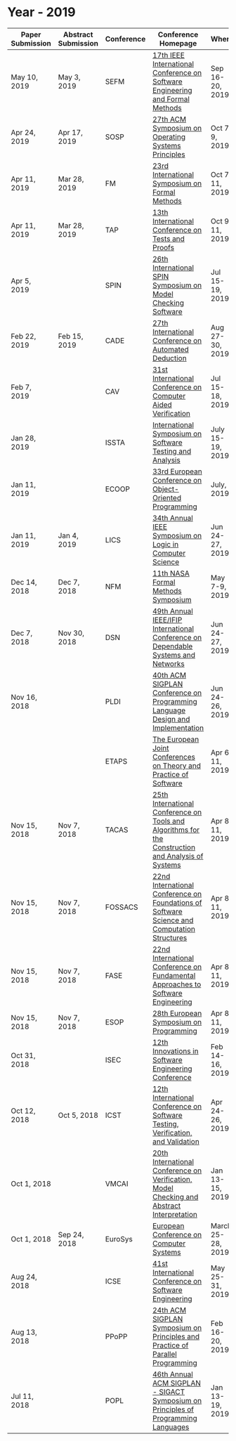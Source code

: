 # Year - 2019

| Paper Submission | Abstract Submission | Conference | Conference Homepage | When? | Where? | 
| --- | --- | --- | --- | --- | --- | 
| May 10, 2019 | May 3, 2019 | SEFM | <a href="https://sefm2019.inria.fr/">17th IEEE International Conference on Software Engineering and Formal Methods</a> | Sep 16-20, 2019 | Oslo, Norway | 
| Apr 24, 2019 | Apr 17, 2019 | SOSP | <a href="https://www.sigops.org/sosp/sosp19/">27th ACM Symposium on Operating Systems Principles</a> | Oct 7-9, 2019 | Huntsville, Canada | 
| Apr 11, 2019 | Mar 28, 2019 | FM | <a href="http://formalmethods2019.inesctec.pt/">23rd International Symposium on Formal Methods</a> | Oct 7-11, 2019 | Porto, Portugal | 
| Apr 11, 2019 | Mar 28, 2019 | TAP | <a href="https://tap.sosy-lab.org/2019/">13th International Conference on Tests and Proofs</a> | Oct 9-11, 2019 | Porto, Portugal | 
| Apr 5, 2019 |  | SPIN | <a href="https://conf.researchr.org/home/spin-2019">26th International SPIN Symposium on Model Checking Software</a> | Jul 15-19, 2019 | Beijing, China | 
| Feb 22, 2019 | Feb 15, 2019 | CADE | <a href="http://cade-27.info/">27th International Conference on Automated Deduction</a> | Aug 27-30, 2019 | Natal, Brazil | 
| Feb 7, 2019 |  | CAV | <a href="http://i-cav.org/2019/">31st International Conference on Computer Aided Verification</a> | Jul 15-18, 2019 | New York City, NY, USA | 
| Jan 28, 2019 |  | ISSTA | <a href="https://conf.researchr.org/home/issta-2019">International Symposium on Software Testing and Analysis</a> | July 15-19, 2019 | Beijing, China |
| Jan 11, 2019 |  | ECOOP | <a href="https://conf.researchr.org/home/ecoop-2019">33rd European Conference on Object-Oriented Programming</a> | July, 2019 | London, UK | 
| Jan 11, 2019 | Jan 4, 2019 | LICS | <a href="https://lics.siglog.org/lics19/">34th Annual IEEE Symposium on Logic in Computer Science</a> | Jun 24-27, 2019 | Vancouver, Canada | 
| Dec 14, 2018 | Dec 7, 2018 | NFM | <a href="https://robonaut.jsc.nasa.gov/R2/pages/nfm2019.html">11th NASA Formal Methods Symposium</a> | May 7-9, 2019 | Houston, Texas, USA | 
| Dec 7, 2018 | Nov 30, 2018 | DSN | <a href="http://www.dsn.org/">49th Annual IEEE/IFIP International Conference on Dependable Systems and Networks</a> | Jun 24-27, 2019 | Portland, Oregon, USA |
| Nov 16, 2018 |  | PLDI | <a href="https://conf.researchr.org/home/pldi-2019">40th ACM SIGPLAN Conference on Programming Language Design and Implementation</a> | Jun 24-26, 2019 | Arizona, USA |
|  |  | ETAPS | <a href="http://www.etaps.org/">The European Joint Conferences on Theory and Practice of Software</a> | Apr 6-11, 2019 | Prague, Czech Republic |
| Nov 15, 2018 | Nov 7, 2018 | TACAS | <a href="https://conf.researchr.org/track/etaps-2019/tacas-2019-papers">25th International Conference on Tools and Algorithms for the Construction and Analysis of Systems</a> | Apr 8-11, 2019 | Prague, Czech Republic | 
| Nov 15, 2018 | Nov 7, 2018 | FOSSACS | <a href="https://conf.researchr.org/track/etaps-2019/fossacs-2019-papers">22nd International Conference on Foundations of Software Science and Computation Structures</a> | Apr 8-11, 2019 | Prague, Czech Republic |
| Nov 15, 2018 | Nov 7, 2018 | FASE | <a href="https://conf.researchr.org/track/etaps-2019/fase-2019-papers">22nd International Conference on Fundamental Approaches to Software Engineering</a> | Apr 8-11, 2019 | Prague, Czech Republic |
| Nov 15, 2018 | Nov 7, 2018 | ESOP | <a href="https://conf.researchr.org/track/etaps-2019/esop-2019-papers">28th European Symposium on Programming</a> | Apr 8-11, 2019 | Prague, Czech Republic | 
| Oct 31, 2018 | | ISEC | <a href="http://isoft.acm.org/isec2019/">12th Innovations in Software Engineering Conference</a> | Feb 14-16, 2019 | Pune, India |
| Oct 12, 2018 | Oct 5, 2018 | ICST | <a href="http://icst2019.xjtu.edu.cn/">12th International Conference on Software Testing, Verification, and Validation</a> | Apr 24-26, 2019 | Xian, China |
| Oct 1, 2018 |  | VMCAI | <a href="http://popl19.sigplan.org/track/VMCAI-2019">20th International Conference on Verification, Model Checking and Abstract Interpretation</a> | Jan 13-15, 2019 | Lisbon, Portugal | 
| Oct 1, 2018 | Sep 24, 2018 | EuroSys | <a href="https://www.eurosys2019.org/">European Conference on Computer Systems</a> | March 25-28, 2019 | Dresden, Germany | 
| Aug 24, 2018 |  | ICSE | <a href="http://conf.researchr.org/home/icse-2019">41st International Conference on Software Engineering</a> | May 25-31, 2019 | Montreal, Canada | 
| Aug 13, 2018 |  | PPoPP | <a href="https://ppopp19.sigplan.org/">24th ACM SIGPLAN Symposium on Principles and Practice of Parallel Programming</a> | Feb 16-20, 2019 | Washington, DC, USA | 
| Jul 11, 2018 |  | POPL | <a href="http://popl19.sigplan.org/">46th Annual ACM SIGPLAN - SIGACT Symposium on Principles of Programming Languages</a> | Jan 13-19, 2019 | Lisbon, Portugal | 



<!---

TODOs

| Aug 13, 2018 | Aug 6, 2018 | LPAR | <a href="https://easychair.org/smart-program/LPAR-22/">22nd International Conference on Logic for Programming, Artificial Intelligence and Reasoning</a> | Nov 16-21, 2018 | Awassa, Ethiopia | 
| Jul 20, 2018 |  | SBMF | <a href="http://www.sbmf2018.ufba.br/">21st Brazilian Symposium on Formal Methods</a> | Nov 28-30, 2018 | Salvador, Brazil | 
| Jun 25, 2018 | Jun 18, 2018 | RV | <a href="https://rv2018.isp.uni-luebeck.de/">18th International Conference on Runtime Verification</a> | Nov 10-13, 2018 | Limassol, Cyprus | 
| Jun 15, 2018 | Jun 12, 2018 | APLAS | <a href="http://aplas2018.org/">16th Asian Symposium on Programming Languages and Systems</a> | Dec 3-5, 2018 | Wellington, New Zealand | 
| Jun 1, 2018 |  | PRDC | <a href="http://prdc.dependability.org/PRDC2018/">23rd IEEE Pacific Rim International Symposium on Dependable Computing</a> | Dec 4-7, 2018 | Taipei, Taiwan | 
| May 18, 2018 | May 11, 2018 | FMCAD | <a href="http://www.cs.utexas.edu/users/hunt/FMCAD/FMCAD18/">18th International Conference on Formal Methods in Computer-Aided Design</a> | Oct 30-Nov 2, 2018 | Austin, Texas, USA | 
| May 14, 2018 | May 7, 2018 | ICFEM | <a href="http://formal-analysis.com/icfem/2018/">20th International Conference on Formal Engineering Methods</a> | Nov 12-16, 2018 | Gold Coast, Australia | 
| May 11, 2018 | May 4, 2018 | ICTAC | <a href="https://www.ictac.org.za/">15th International Colloquium on Theoretical Aspects of Computing</a> | Oct 12-19, 2018 | Stellenbosch, South Africa | 
| May 7, 2018 | Apr 23, 2018 | SETTA | <a href="http://lcs.ios.ac.cn/setta2018/">4th International Symposium on Dependable Software Engineering: Theories, Tools and Applications</a> | Sep 4-6, 2018 | Beijing, China | 
| May 5, 2018 | May 1, 2018 | ISSRE | <a href="http://www.issre.net/">29th IEEE International Symposium on Software Reliability Engineering</a> | Oct 15-18, 2018 | Memphis, Tennessee, USA | 
| May 4, 2018 |  | ATVA | <a href="http://atva-conference.org/">16th International Symposium on Automated Technology for Verification and Analysis</a> | Oct 7-10, 2018 | Los Angeles, California, USA | 
| May 3, 2018 | Apr 26, 2018 | OSDI | <a href="https://www.usenix.org/conference/osdi18">13th USENIX Symposium on Operating Systems Design and Implementation</a> | Oct 8-10, 2018 | Carlsbad, California, USA | 
| May 1, 2018 |  | EuroMPI | <a href="https://eurompi2018.bsc.es/">25th European MPI Users' Group Meeting</a> | Sep 23-26, 2018 | Barcelona, Spain | 
| Apr 27, 2018 | Apr 20, 2018 | FMICS | <a href="http://fmics2018.fi.muni.cz/">23rd International Conference on Formal Methods for Industrial Critical Systems</a> | Sep 3-4, 2018 | Maynooth, Ireland | 
| Apr 26, 2018 | Apr 19, 2018 | ASE | <a href="http://www.ase2018.com">33rd IEEE/ACM International Conference on Automated Software Engineering</a> | Sep 3-7, 2018 | Montpellier, France | 
| Apr 23, 2018 | Apr 17, 2018 | CONCUR | <a href="http://lcs.ios.ac.cn/concur2018/">29th International Conference on Concurrency Theory</a> | Sep 4-7, 2018 | Beijing, China | 
| Apr 22, 2018 | Apr 15, 2018 | VSTTE | <a href="http://vstte18.it.uu.se/">10th Working Conference on Verified Software: Theories, Tools, and Experiments</a> | Jul 18-19, 2018 | Oxford, UK | 
| Apr 20, 2018 | Apr 16, 2018 | IFM | <a href="https://ifm2018.cs.nuim.ie/">14th International Conference on integrated Formal Methods</a> | Sep 5-7, 2018 | Maynooth, Ireland | 
| Apr 16, 2018 |  | SPLASH | <a href="https://conf.researchr.org/home/splash-2018">9th Annual Conference on Systems, Programming, Languages and Applications: Software for Humanity</a> | Nov 4-9, 2018 | Boston, Massachusetts, USA | 
| Apr 15, 2018 | Apr 10, 2018 | AVOCS | <a href="http://avocs18.irisa.fr/">18th International Workshop on Automated Verification of Critical Systems</a> | Jul 18-19, 2018 | Oxford, UK | 
| Apr 15, 2018 | Apr 8, 2018 | SMT | <a href="http://smt-workshop.cs.uiowa.edu/2018/">16th International Workshop on Satisfiability Modulo Theories</a> | Jul 12-13, 2018 | Oxford, UK | 
| Apr 6, 2018 |  | SAS | <a href="http://staticanalysis.org/sas2018/">25th International Static Analysis Symposium</a> | Aug 29-31, 2018 | New York City, New York, USA | 
| Mar 9, 2018 |  | FSE | <a href="https://conf.researchr.org/home/fse-2018">26th ACM SIGSOFT International Symposium on the Foundations of Software Engineering</a> | Nov 4-9, 2018 | Lake Buena Vista, Florida, USA | 
| Mar 2, 2018 | Feb 23, 2018 | TASE | <a href="https://tase2018.jnu.edu.cn/">12th International Symposium on Theoretical Aspects of Software Engineering</a> | Aug 29-31, 2018 | Guangzhou, China | 
| Jan 29, 2018 | Jan 22, 2018 | IJCAR | <a href="http://ijcar2018.org/">9th International Joint Conference on Automated Reasoning</a> | Jul 14-17, 2018 | Oxford, UK | 
|  |  | ICS | <a href="">33rd International Conference on Supercomputing</a> | Jun 26-28, 2019 | Phoenix, Arizona, USA |
| May 21, 2017 | May 14, 2017 | FMICS-AVoCS | <a href="http://www.es.mdh.se/conferences/fmics-avocs-2017/">International Workshop on Formal Methods for Industrial Critical Systems and Automated Verification of Critical Systems</a> | Sep 18-20, 2017 | Torino, Italy | 
| Apr 1, 2014 |  | SSV | <a href="http://www.ssv-conference.org/">8th International Workshop on Systems Software Verification</a> | Jul 23-24, 2014 | Vienna, Austria | 

-->


